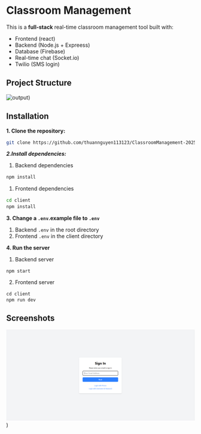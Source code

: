 # Classroom Management

This is a **full-stack** real-time classroom management tool built with:

- Frontend (react)
- Backend (Node.js + Expreess)
- Database (Firebase)
- Real-time chat (Socket.io)
- Twilio (SMS login)

## Project Structure

![output](/Screenshots/stuctured.png))

## Installation

**1. Clone the repository:**

```Bash
git clone https://github.com/thuannguyen113123/ClassroomManagement-2025
```

**_2.Install dependencies:_**

1. Backend dependencies

```Bash
npm install
```

1. Frontend dependencies

```Bash
cd client
npm install
```

**3. Change a `.env`.example file to `.env`**

1. Backend `.env` in the root directory
2. Frontend `.env` in the client directory

**4. Run the server**

1. Backend server

```
npm start
```

2. Frontend server

```
cd client
npm run dev
```

## Screenshots

![output](/Screenshots/Login.png))
